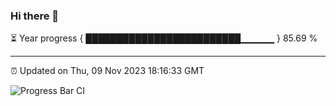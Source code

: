 ### Hi there 👋

⏳ Year progress { █████████████████████████▁▁▁▁▁ } 85.69 %

---

⏰ Updated on Thu, 09 Nov 2023 18:16:33 GMT

![Progress Bar CI](https://github.com/liununu/liununu/workflows/Progress%20Bar%20CI/badge.svg)
